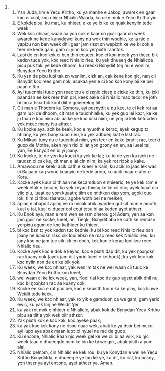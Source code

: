 <ol>
  <li>
    <ol>
      <li>Yɛn Juda, lim e Yecu Kritho, ku ya manhe e Jakop, awarek en gaar kɔc ci cɔɔl, kɔc nhiɛɛr Nhialic Waada, ku cike muk e Yecu Kritho yic:</li>
      <li>E kokdepiɔu, ku mat, ku nhieer, e ke ye lɔ ke ke ŋuak kenyiin tede week.</li>
      <li>Wek kɔc nhiaar, waan aa yɛn cok e kaar ɛn gɛɛr gaar ɛn week awarek ne kede kunydewei kuny nu wok thin wodhie, ke ja ŋic e yapiɔu nɔn ban week dhil gaar jam riɛɛt ɛn wepiɔth ke we bi cok e teer ne kede gam, gam ci yinn kɔc ɣerpiɔth raantok.</li>
      <li>Luɔi de en kɔc kɔk ci bɛn thin ecueer, kɔc ci kɔn meek ɣɔn thɛɛr, bik kedɛn tuce yok, kɔc reec Nhialic rieu, ku yek dhueeŋ de Nhialicda piɔu puk tɔki ye kede dhoom, ku reecki Bɛnydiit toŋ nu e woniim, Bɛnydan Yecu Kritho.</li>
      <li>Ku yɛn de piɔu luɔi tak ɛn weniim, ciɛk an, cak kene kɔn ŋic, naŋ cii Bɛnydit kɔc reec gam nɔk, acakaa yen e ci kɔc kɔn kony bii ke bei paan e Rip.</li>
      <li>Ayi tuucnhial tuuc ɣɔn reec tɔu e ciɛɛŋic ciɛɛŋ e ciɛke ke thin, ku jɔki paandɛn ee kek reer thin pɔl, keek aake cii Nhialic mac tecol ne joth bi tɔu athɛɛr bik kool diit e guieereloŋ tiit.</li>
      <li>Cit man e Thɔdom ku Gɔmora, ayi pɛɛnydit e nu kec, te ci kek rot aa gam luɔi de dhoom, cit man e tuucnhialke, ku yek gup lei kɔɔr, ke ke jɔ taau e kɔc niim abi aa ke ye kɔc bɛɛi niim, ne yoŋ ci kek ketucden yok mɛɛc many tɔu athɛɛr.</li>
      <li>Ku kɔcke aya, acit ke keek, kɔc e nyuoth e kerac, ayek kegup tɔ nhiany, ku yek bany kuoc rieu, ku yek adhueŋ laat e lɛɛt rac.</li>
      <li>Ku Mikael tuny nu e tuucnhial niim, ɣɔn teer en keke jɔŋdiit rac, teerki guop de Mothe, aken nyin riɛl bi lat ɣɔn gɔɔny en en, aa lueel tei, yan, Ee Bɛnydit en bi yi jɔɔny.</li>
      <li>Ku kɔcke, te de yen ka kucki ka yek ke lat; ku te de yen ka ŋicki ne taudɛn ci cak ke, cit man e lai cin niim, ka yek rot riɔɔk e kake.</li>
      <li>Amawoou ne keek! acik cath e kueer e Kain, ku acik ro jaac lek wac ci Balaam kaŋ wooc kuanyic ne kede ariop, ku acik maar e ater e Kora.</li>
      <li>Kɔcke ayek kuur ci thiaan ne kecamduon e nhieeric, te ye kek rɔm e week etok e kecam, ku yek keyac thiɔɔŋ ke ke cii riɔc; ayek luaat cin yiic piu, luaat ee yom kuaath; tiim ee mithken dap yom, agoki cuo lok, tiim ci thou raanrou, agoke woth bei ne meiken;</li>
      <li>apiɔŋ e abapdit apiɔŋ ee ro miɔɔk abik ayarden gut cit man e amoth; kuɛl e tai, kuɛl ci dueer col ecut tɔɔu bi aa keden aɣet athɛɛr.</li>
      <li>Ku Enok aya, raan e rem wen ee rɛm dherou gɔl Adam, yen aa kɔn jam guiir ne kɔcke, lueel, an, Tieŋki, Bɛnydit abɔ ke cath ke remdɛn ɣerpiɔu agum de kɔc kathieer ku thieer,</li>
      <li>bi kɔc bɛn tɔ yok kedɛn tuc kedhie, ku bi kɔc reec Nhialic rieu bɛn jɔɔny ne luɔidɛn rɛɛc cik looi ebɛn ne rɛɛc reec kek Nhialic rieu, ku jany kɔc ne jam tuc cik lɛk en ebɛn, kek kɔc e kerac looi kɔc reec Nhialic rieu.</li>
      <li>Kɔcke ayek kɔc e dok e keyac, kɔc e piɔth dap dit, ku yek ŋɔɔŋdɛn rac kuany cok (ayek jam diit ɣɔric lueel e kethook), ku yek kɔc kɔk kɔc nyiin nɔn de en ke bik yok.</li>
      <li>Ku week, we kɔc nhiaar, yak weniim tak ne wel waan cii tuuc ke Bɛnydan Yecu Kritho kɔn lueel,</li>
      <li>wel waan ci ke lɛk week, yan, Kool rial kɔc de gup agɛɛt abik dhil nu, kɔc bi ŋɔɔŋkɛn rac aa kuany cok.</li>
      <li>Kɔcke ee kɔc e rot pɔc bei, kɔc e kepiɔth tuom ka ke piny, kɔc liiuwe Weidit tede keek.</li>
      <li>Ku week, we kɔc nhiaar, yak ro yik e gamduon ca we gam, gam ɣeric ewic, ku yak lɔŋ ne Weidit Ɣer,</li>
      <li>ku yak rot mɔk e nhieer e Nhialicic, abak kok de Bɛnydan Yecu Kritho piɔu aa tiit a yɔk wek piir athɛɛr.</li>
      <li>Yak piɔth kok e kɔc kɔk, kɔc ayeke paak;</li>
      <li>ku yak kɔc kɔk kony ne riɔɔc riaac wek, abak ke ya dɔɔr bei mɛɛc; ayi lupɔ aya abak maan lupɔ ci nyuel ne rac de guop.</li>
      <li>Ku enɔɔne, Nhialic Raan ŋic week gel ke we cii bi aa wiik, ku ŋic week taau e dhueeŋde nɔm ke cin ke bi we gɔk, abak piɔth a yum alal,</li>
      <li>Nhialic pelnɔm, cin Nhialic ee kek rou, ku ye Konydan e wei ne Yecu Kritho Bɛnydiitda, e dhueeŋ e ye tɔu ke ye, ku dit, ku riɛl, ku bɛɛny, ɣɔn thɛɛr ya ayi enɔɔne, aɣet athɛɛr ya. Amen.</li>
    </ol>
  </li>
</ol>